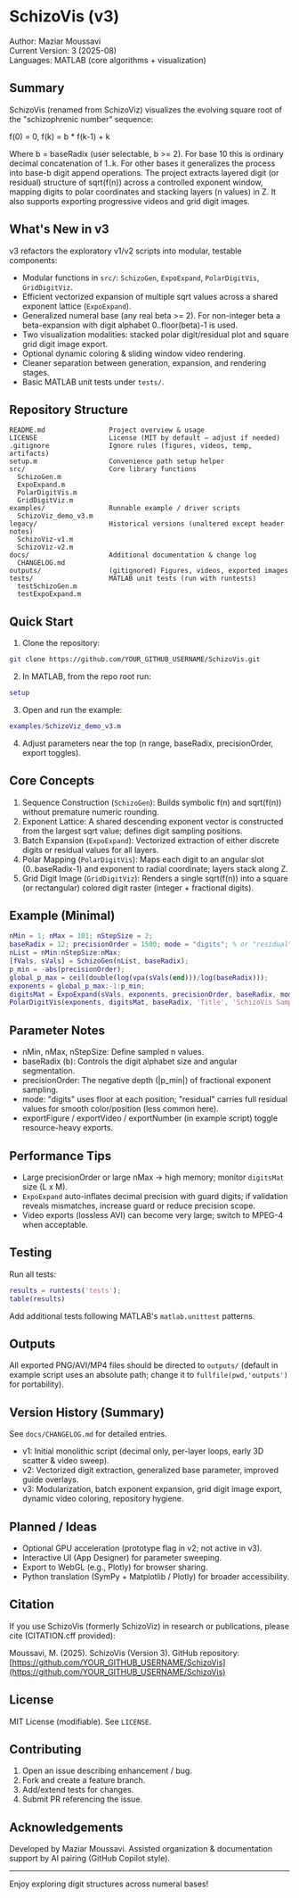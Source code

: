 SchizoVis (v3)
=================

Author: Maziar Moussavi  
Current Version: 3 (2025-08)  
Languages: MATLAB (core algorithms + visualization)

Summary
-------
SchizoVis (renamed from SchizoViz) visualizes the evolving square root of the "schizophrenic number" sequence:

  f(0) = 0,  f(k) = b * f(k-1) + k

Where b = baseRadix (user selectable, b >= 2). For base 10 this is ordinary decimal concatenation of 1..k. For other bases it generalizes the process into base-b digit append operations. The project extracts layered digit (or residual) structure of sqrt(f(n)) across a controlled exponent window, mapping digits to polar coordinates and stacking layers (n values) in Z. It also supports exporting progressive videos and grid digit images.

What's New in v3
----------------
v3 refactors the exploratory v1/v2 scripts into modular, testable components:

* Modular functions in `src/`: `SchizoGen`, `ExpoExpand`, `PolarDigitVis`, `GridDigitViz`.
* Efficient vectorized expansion of multiple sqrt values across a shared exponent lattice (`ExpoExpand`).
* Generalized numeral base (any real beta >= 2). For non-integer beta a beta-expansion with digit alphabet 0..floor(beta)-1 is used.
* Two visualization modalities: stacked polar digit/residual plot and square grid digit image export.
* Optional dynamic coloring & sliding window video rendering.
* Cleaner separation between generation, expansion, and rendering stages.
* Basic MATLAB unit tests under `tests/`.

Repository Structure
--------------------

```text
README.md                Project overview & usage
LICENSE                  License (MIT by default – adjust if needed)
.gitignore               Ignore rules (figures, videos, temp, artifacts)
setup.m                  Convenience path setup helper
src/                     Core library functions
  SchizoGen.m
  ExpoExpand.m
  PolarDigitVis.m
  GridDigitViz.m
examples/                Runnable example / driver scripts
  SchizoViz_demo_v3.m
legacy/                  Historical versions (unaltered except header notes)
  SchizoViz-v1.m
  SchizoViz-v2.m
docs/                    Additional documentation & change log
  CHANGELOG.md
outputs/                 (gitignored) Figures, videos, exported images
tests/                   MATLAB unit tests (run with runtests)
  testSchizoGen.m
  testExpoExpand.m
```

Quick Start
-----------

1. Clone the repository:

  ```bash
  git clone https://github.com/YOUR_GITHUB_USERNAME/SchizoVis.git
  ```
2. In MATLAB, from the repo root run:

  ```matlab
  setup
  ```
3. Open and run the example:

  ```matlab
  examples/SchizoViz_demo_v3.m
  ```
4. Adjust parameters near the top (n range, baseRadix, precisionOrder, export toggles).

Core Concepts
-------------

1. Sequence Construction (`SchizoGen`): Builds symbolic f(n) and sqrt(f(n)) without premature numeric rounding.
2. Exponent Lattice: A shared descending exponent vector is constructed from the largest sqrt value; defines digit sampling positions.
3. Batch Expansion (`ExpoExpand`): Vectorized extraction of either discrete digits or residual values for all layers.
4. Polar Mapping (`PolarDigitVis`): Maps each digit to an angular slot (0..baseRadix-1) and exponent to radial coordinate; layers stack along Z.
5. Grid Digit Image (`GridDigitViz`): Renders a single sqrt(f(n)) into a square (or rectangular) colored digit raster (integer + fractional digits).

Example (Minimal)
-----------------

```matlab
nMin = 1; nMax = 101; nStepSize = 2;
baseRadix = 12; precisionOrder = 1500; mode = "digits"; % or "residual"
nList = nMin:nStepSize:nMax;
[fVals, sVals] = SchizoGen(nList, baseRadix);
p_min = -abs(precisionOrder);
global_p_max = ceil(double(log(vpa(sVals(end)))/log(baseRadix)));
exponents = global_p_max:-1:p_min;
digitsMat = ExpoExpand(sVals, exponents, precisionOrder, baseRadix, mode);
PolarDigitVis(exponents, digitsMat, baseRadix, 'Title', 'SchizoVis Sample');
```

Parameter Notes
---------------

* nMin, nMax, nStepSize: Define sampled n values.
* baseRadix (b): Controls the digit alphabet size and angular segmentation.
* precisionOrder: The negative depth (|p_min|) of fractional exponent sampling.
* mode: "digits" uses floor at each position; "residual" carries full residual values for smooth color/position (less common here).
* exportFigure / exportVideo / exportNumber (in example script) toggle resource-heavy exports.

Performance Tips
----------------

* Large precisionOrder or large nMax -> high memory; monitor `digitsMat` size (L x M).
* `ExpoExpand` auto-inflates decimal precision with guard digits; if validation reveals mismatches, increase guard or reduce precision scope.
* Video exports (lossless AVI) can become very large; switch to MPEG-4 when acceptable.

Testing
-------

Run all tests:

```matlab
results = runtests('tests');
table(results)
```

Add additional tests following MATLAB's `matlab.unittest` patterns.

Outputs
-------

All exported PNG/AVI/MP4 files should be directed to `outputs/` (default in example script uses an absolute path; change it to `fullfile(pwd,'outputs')` for portability).

Version History (Summary)
-------------------------

See `docs/CHANGELOG.md` for detailed entries.

* v1: Initial monolithic script (decimal only, per-layer loops, early 3D scatter & video sweep).
* v2: Vectorized digit extraction, generalized base parameter, improved guide overlays.
* v3: Modularization, batch exponent expansion, grid digit image export, dynamic video coloring, repository hygiene.

Planned / Ideas
---------------

* Optional GPU acceleration (prototype flag in v2; not active in v3).
* Interactive UI (App Designer) for parameter sweeping.
* Export to WebGL (e.g., Plotly) for browser sharing.
* Python translation (SymPy + Matplotlib / Plotly) for broader accessibility.

Citation
--------

If you use SchizoVis (formerly SchizoViz) in research or publications, please cite (CITATION.cff provided):

Moussavi, M. (2025). SchizoVis (Version 3). GitHub repository: [https://github.com/YOUR_GITHUB_USERNAME/SchizoVis](https://github.com/YOUR_GITHUB_USERNAME/SchizoVis)

License
-------

MIT License (modifiable). See `LICENSE`.

Contributing
------------

1. Open an issue describing enhancement / bug.
2. Fork and create a feature branch.
3. Add/extend tests for changes.
4. Submit PR referencing the issue.

Acknowledgements
----------------

Developed by Maziar Moussavi. Assisted organization & documentation support by AI pairing (GitHub Copilot style).

---
Enjoy exploring digit structures across numeral bases!
